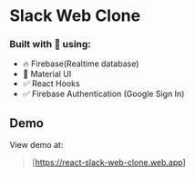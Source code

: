 # Slack Web Clone

### Built with :purple_heart: using:

- 🔥 Firebase(Realtime database)
- 🎨 Material UI
- ✅ React Hooks
- ✅ Firebase Authentication (Google Sign In)

## Demo

View demo at:

> [https://react-slack-web-clone.web.app]
